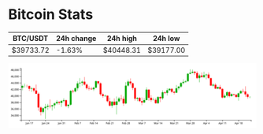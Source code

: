 # Bitcoin Stats

BTC/USDT|24h change|24h high|24h low|
|---|---|---|---|
|$39733.72|-1.63%|$40448.31|$39177.00|

<img src="./chart.svg">

